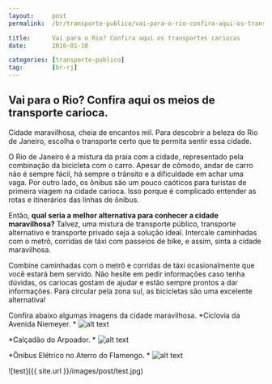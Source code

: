```yaml
---
layout:     post
permalink:  /br/transporte-publico/vai-para-o-rio-confira-aqui-os-transportes-cariocas

title:      Vai para o Rio? Confira aqui os transportes cariocas
date:       2016-01-10

categories: [transporte-publico]
tag:        [br-rj]
---
```


## Vai para o Rio? Confira aqui os meios de transporte carioca. 

Cidade maravilhosa, cheia de encantos mil. Para descobrir a beleza do Rio de Janeiro, escolha o transporte certo que te permita sentir essa cidade. 

O Rio de Janeiro é a mistura da praia com a cidade, representado pela combinação da bicicleta com o carro. Apesar de cômodo, andar de carro não é sempre fácil, há sempre o trânsito e a dificuldade em achar uma vaga. Por outro lado, os ônibus são um pouco caóticos para turistas de primeira viagem na cidade carioca. Isso porque é complicado entender as rotas e itinerários das linhas de ônibus. 

Então, **qual seria a melhor alternativa para conhecer a cidade maravilhosa?** Talvez, uma mistura de transporte público, transporte alternativo e transporte privado seja a solução ideal. Intercale caminhadas com o metrô, corridas de táxi com passeios de bike, e assim, sinta a cidade maravilhosa. 

Combine caminhadas com o metrô e corridas de táxi ocasionalmente que você estará bem servido. Não hesite em pedir informações caso tenha dúvidas, os cariocas gostam de ajudar e estão sempre prontos a dar informações. Para circular pela zona sul, as bicicletas são uma excelente alternativa!

Confira abaixo algumas imagens da cidade maravilhosa. 
*Ciclovia da Avenida Niemeyer. *
![alt text][image1]

*Calçadão do Arpoador. *
![alt text][image2]

*Ônibus Elétrico no Aterro do Flamengo. *
![alt text][image3]


![test]({{ site.url }}/images/post/test.jpg)



[image1]: http://s2.glbimg.com/9XuIGVBC_E-dY2VPOqlNGA8IM00=/top/i.glbimg.com/og/ig/infoglobo1/f/original/2016/01/05/nie.jpg
[image2]: http://v.i.uol.com.br/album/guia/riodejaneiro_f_040.jpg
[image3]: http://www.rio.rj.gov.br/igstatic/46/64/94/4664943.jpg

